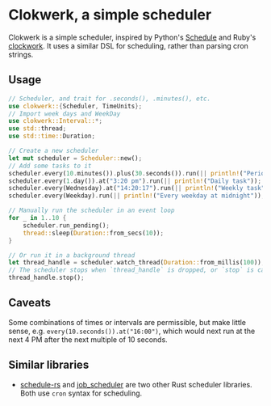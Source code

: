 # Clokwerk, a simple scheduler

Clokwerk is a simple scheduler, inspired by Python's [Schedule](https://schedule.readthedocs.io/en/stable/)
and Ruby's [clockwork](https://github.com/Rykian/clockwork). It uses a similar DSL for scheduling, rather than
parsing cron strings.

## Usage
```rust
// Scheduler, and trait for .seconds(), .minutes(), etc.
use clokwerk::{Scheduler, TimeUnits};
// Import week days and WeekDay
use clokwerk::Interval::*;
use std::thread;
use std::time::Duration;

// Create a new scheduler
let mut scheduler = Scheduler::new();
// Add some tasks to it
scheduler.every(10.minutes()).plus(30.seconds()).run(|| println!("Periodic task"));
scheduler.every(1.day()).at("3:20 pm").run(|| println!("Daily task"));
scheduler.every(Wednesday).at("14:20:17").run(|| println!("Weekly task"));
scheduler.every(Weekday).run(|| println!("Every weekday at midnight"));

// Manually run the scheduler in an event loop
for _ in 1..10 {
    scheduler.run_pending();
    thread::sleep(Duration::from_secs(10));
}

// Or run it in a background thread
let thread_handle = scheduler.watch_thread(Duration::from_millis(100));
// The scheduler stops when `thread_handle` is dropped, or `stop` is called
thread_handle.stop();
```

## Caveats
Some combinations of times or intervals are permissible, but make little sense, e.g. `every(10.seconds()).at("16:00")`, which would next run at the next 4 PM after the next multiple of 10 seconds.

## Similar libraries
* [schedule-rs](https://github.com/mehcode/schedule-rs) and [job_scheduler](https://github.com/lholden/job_scheduler) are two other Rust scheduler libraries. Both use `cron` syntax for scheduling.
